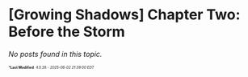 # [Growing Shadows] Chapter Two: Before the Storm


_No posts found in this topic._


<span style="font-size: 0.5em;">***Last Modified**: 4.0.28 - *2025-06-02 21:39:00 EDT*</span>